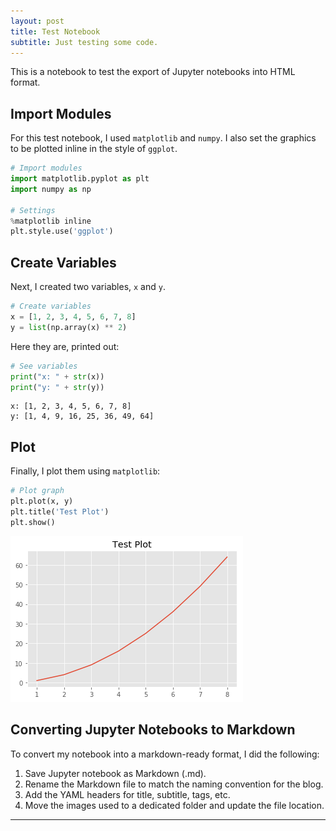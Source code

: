 ```yaml
---
layout: post
title: Test Notebook
subtitle: Just testing some code.
---
```


This is a notebook to test the export of Jupyter notebooks into HTML format.

## Import Modules
For this test notebook, I used ```matplotlib``` and ```numpy```. I also set the graphics to be plotted inline in the style of ```ggplot```.  
  
```python
# Import modules
import matplotlib.pyplot as plt
import numpy as np

# Settings
%matplotlib inline
plt.style.use('ggplot')
```

## Create Variables
Next, I created two variables, `x` and `y`.  
  
```python
# Create variables
x = [1, 2, 3, 4, 5, 6, 7, 8]
y = list(np.array(x) ** 2)
```

Here they are, printed out:
```python
# See variables
print("x: " + str(x))
print("y: " + str(y))
```

    x: [1, 2, 3, 4, 5, 6, 7, 8]
    y: [1, 4, 9, 16, 25, 36, 49, 64]
    

## Plot
Finally, I plot them using ```matplotlib```:  
  
```python
# Plot graph
plt.plot(x, y)
plt.title('Test Plot')
plt.show()
```

![](../graphics/2018-08-30-test-notebook-plot1.png)  
  
## Converting Jupyter Notebooks to Markdown
To convert my notebook into a markdown-ready format, I did the following:  
  
1. Save Jupyter notebook as Markdown (.md).
2. Rename the Markdown file to match the naming convention for the blog.
3. Add the YAML headers for title, subtitle, tags, etc.
4. Move the images used to a dedicated folder and update the file location.
  
---

